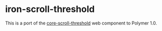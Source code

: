 iron-scroll-threshold
=========

This is a port of the [core-scroll-threshold](https://github.com/Polymer/core-scroll-threshold) web component to Polymer 1.0.
